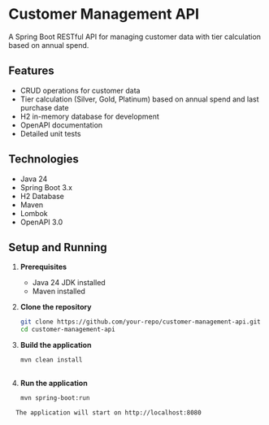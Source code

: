 # Customer Management API

A Spring Boot RESTful API for managing customer data with tier calculation based on annual spend.

## Features

- CRUD operations for customer data
- Tier calculation (Silver, Gold, Platinum) based on annual spend and last purchase date
- H2 in-memory database for development
- OpenAPI documentation
- Detailed unit tests

## Technologies

- Java 24
- Spring Boot 3.x
- H2 Database
- Maven
- Lombok
- OpenAPI 3.0

## Setup and Running

1. **Prerequisites**
   - Java 24 JDK installed
   - Maven installed

2. **Clone the repository**
   ```bash
   git clone https://github.com/your-repo/customer-management-api.git
   cd customer-management-api
   
3. **Build the application**
   ```bash
   mvn clean install
      
4. **Run the application**
   ```bash
   mvn spring-boot:run
  ```
    The application will start on http://localhost:8080
